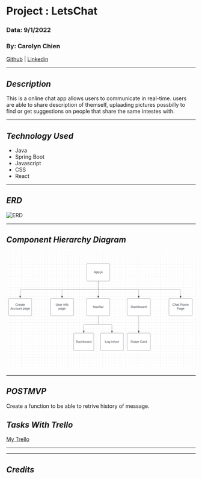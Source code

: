 # Project : LetsChat

### Data: 9/1/2022

### By: Carolyn Chien

[Github](https://github.com/Carolynchien) |
[Linkedin](https://www.linkedin.com/in/yin-ting-chien-6a14b8161/)

---

## _*Description*_

This is a online chat app allows users to communicate in real-time.
users are able to share description of themself, uplaading pictures
possbilly to find or get suggestions on people that share the same intestes with.

---

## _*Technology Used*_

- Java
- Spring Boot
- Javascript
- CSS
- React

---

## _*ERD*_

![ERD](https://lucid.app/lucidchart/1129d5ee-4958-485a-86f5-49e6820c19b3/edit?beaconFlowId=32DC738F5543E2E1&page=0_0&invitationId=inv_64b39bde-5eee-4085-896d-6e490c485e46#)

---

## _*Component Hierarchy Diagram*_

![Optional Text](./assets/ComponentHierarchyDiagram.png)

---

## _*POSTMVP*_

Create a function to be able to retrive history of message.

## _*Tasks With Trello*_

[My Trello](https://trello.com/b/V4nVrBPC/letschat)

---

---

## _*Credits*_
